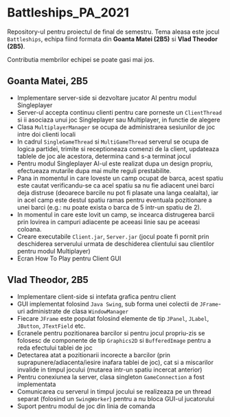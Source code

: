 # Battleships_PA_2021

Repository-ul pentru proiectul de final de semestru. Tema aleasa este jocul `Battleships`, echipa fiind formata din __Goanta Matei (2B5)__ si __Vlad Theodor (2B5)__.

Contributia membrilor echipei se poate gasi mai jos.

## Goanta Matei, 2B5
* Implementare server-side si dezvoltare jucator AI pentru modul Singleplayer
* Server-ul accepta continuu clienti pentru care porneste un `ClientThread` si ii asociaza unui joc Singleplayer sau Multiplayer, in functie de alegere
* Clasa `MultiplayerManager` se ocupa de administrarea sesiunilor de joc intre doi clienti locali
* In cadrul `SingleGameThread` si `MultiGameThread` serverul se ocupa de logica partidei, trimite si receptioneaza comenzi de la client, updateaza tablele de joc ale acestora, determina cand s-a terminat jocul
* Pentru modul Singleplayer AI-ul este realizat dupa un design propriu, efectueaza mutarile dupa mai multe reguli prestabilite.
* Pana in momentul in care loveste un camp ocupat de barca, acest spatiu este cautat verificandu-se ca acel spatiu sa nu fie adiacent unei barci deja distruse (deoarece barcile nu pot fi plasate una langa cealalta), iar in acel camp este destul spatiu ramas pentru eventuala pozitionare a unei barci (e.g.: nu poate exista o barca de 5 intr-un spatiu de 2).
* In momentul in care este lovit un camp, se incearca distrugerea barcii prin lovirea in campuri adiacente pe aceeasi linie sau pe aceeasi coloana.
* Creare executabile `Client.jar`, `Server.jar` (jocul poate fi pornit prin deschiderea serverului urmata de deschiderea clientului sau clientilor pentru modul Multiplayer)
* Ecran How To Play pentru Client GUI

## Vlad Theodor, 2B5

* Implementare client-side si intefata grafica pentru client
* GUI implementat folosind `Java Swing`, sub forma unei colectii de `JFrame`-uri administrate de clasa `WindowManager`
* Fiecare `JFrame` este populat folosind elemente de tip `JPanel`, `JLabel`, `JButton`, `JTextField` etc.
* Ecranele pentru pozitionarea barcilor si pentru jocul propriu-zis se folosesc de componente de tip `Graphics2D` si `BufferedImage` pentru a reda efectului tablei de joc
* Detectarea atat a pozitionarii incorecte a barcilor (prin suprapunere/adiacenta/iesire inafara tablei de joc), cat si a miscarilor invalide in timpul jocului (mutarea intr-un spatiu incercat anterior)
* Pentru conexiunea la server, clasa singleton `GameConnection` a fost implementata
* Comunicarea cu serverul in timpul jocului se realizeaza pe un thread separat (folosind un `SwingWorker`) pentru a nu bloca GUI-ul jucatorului
* Suport pentru modul de joc din linia de comanda
